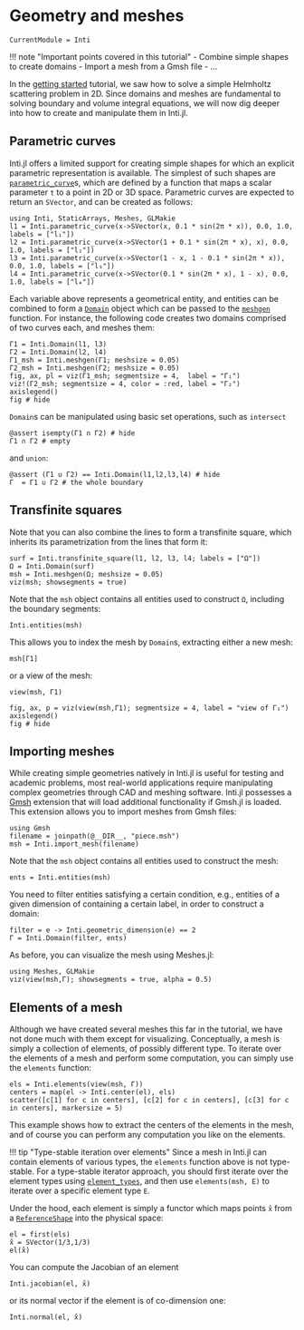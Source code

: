 # Geometry and meshes

```@meta
CurrentModule = Inti
```

!!! note "Important points covered in this tutorial"
      - Combine simple shapes to create domains
      - Import a mesh from a Gmsh file
      - ...

In the [getting started](@ref "Getting started") tutorial, we saw how to solve a
simple Helmholtz scattering problem in 2D. Since domains and meshes are
fundamental to solving boundary and volume integral equations, we will now dig
deeper into how to create and manipulate them in Inti.jl.

## Parametric curves

Inti.jl offers a limited support for creating simple shapes for which an
explicit parametric representation is available. The simplest of such shapes are
[`parametric_curve`](@ref)s, which are defined by a function that maps a scalar
parameter `t` to a point in 2D or 3D space. Parametric curves are expected to
return an `SVector`, and can be created as follows:

```@example geo-and-meshes
using Inti, StaticArrays, Meshes, GLMakie
l1 = Inti.parametric_curve(x->SVector(x, 0.1 * sin(2π * x)), 0.0, 1.0, labels = ["l₁"])
l2 = Inti.parametric_curve(x->SVector(1 + 0.1 * sin(2π * x), x), 0.0, 1.0, labels = ["l₂"])
l3 = Inti.parametric_curve(x->SVector(1 - x, 1 - 0.1 * sin(2π * x)), 0.0, 1.0, labels = ["l₃"])
l4 = Inti.parametric_curve(x->SVector(0.1 * sin(2π * x), 1 - x), 0.0, 1.0, labels = ["l₄"])
```

Each variable above represents a geometrical entity, and entities can be
combined to form a [`Domain`](@ref) object which can be passed to the
[`meshgen`](@ref) function. For instance, the following code creates two domains
comprised of two curves each, and meshes them:

```@example geo-and-meshes
Γ1 = Inti.Domain(l1, l3)
Γ2 = Inti.Domain(l2, l4)
Γ1_msh = Inti.meshgen(Γ1; meshsize = 0.05)
Γ2_msh = Inti.meshgen(Γ2; meshsize = 0.05)
fig, ax, pl = viz(Γ1_msh; segmentsize = 4,  label = "Γ₁")
viz!(Γ2_msh; segmentsize = 4, color = :red, label = "Γ₂")
axislegend()
fig # hide
```

`Domain`s can be manipulated using basic set operations, such as `intersect`

```@example geo-and-meshes
@assert isempty(Γ1 ∩ Γ2) # hide
Γ1 ∩ Γ2 # empty
```

and `union`:

```@example geo-and-meshes
@assert (Γ1 ∪ Γ2) == Inti.Domain(l1,l2,l3,l4) # hide
Γ  = Γ1 ∪ Γ2 # the whole boundary
```

## Transfinite squares

Note that you can also combine the lines to form a transfinite square, which
inherits its parametrization from the lines that form it:

```@example geo-and-meshes
surf = Inti.transfinite_square(l1, l2, l3, l4; labels = ["Ω"])
Ω = Inti.Domain(surf)
msh = Inti.meshgen(Ω; meshsize = 0.05)
viz(msh; showsegments = true)
```

Note that the `msh` object contains all entities used to construct `Ω`,
including the boundary segments:

```@example geo-and-meshes
Inti.entities(msh)
```

This allows you to index the mesh by `Domain`s, extracting either a new mesh:

```@example geo-and-meshes
msh[Γ1]
```

or a view of the mesh:

```@example geo-and-meshes
view(msh, Γ1)
```

```@example geo-and-meshes
fig, ax, p = viz(view(msh,Γ1); segmentsize = 4, label = "view of Γ₁")
axislegend()
fig # hide
```

## Importing meshes

While creating simple geometries natively in Inti.jl is useful for testing and
academic problems, most real-world applications require manipulating complex
geometries through CAD and meshing software. Inti.jl possesses a
[Gmsh](https://gmsh.info) extension that will load additional functionality if
Gmsh.jl is loaded. This extension allows you to import meshes from Gmsh files:

```@example geo-and-meshes
using Gmsh
filename = joinpath(@__DIR__, "piece.msh")
msh = Inti.import_mesh(filename)
```

Note that the `msh` object contains all entities used to construct the mesh:

```@example geo-and-meshes
ents = Inti.entities(msh)
```

You need to filter entities satisfying a certain condition, e.g., entities of a
given dimension of containing a certain label, in order to construct a domain:

```@example geo-and-meshes
filter = e -> Inti.geometric_dimension(e) == 2
Γ = Inti.Domain(filter, ents)
```

As before, you can visualize the mesh using Meshes.jl:

```@example geo-and-meshes
using Meshes, GLMakie
viz(view(msh,Γ); showsegments = true, alpha = 0.5)
```

## Elements of a mesh

Although we have created several meshes this far in the tutorial, we have not
done much with them except for visualizing. Conceptually, a mesh is simply a
collection of elements, of possibly different type. To iterate over the elements
of a mesh and perform some computation, you can simply use the `elements` function:

```@example geo-and-meshes
els = Inti.elements(view(msh, Γ))
centers = map(el -> Inti.center(el), els)
scatter([c[1] for c in centers], [c[2] for c in centers], [c[3] for c in centers], markersize = 5)
```

This example shows how to extract the centers of the elements in the mesh, and
of course you can perform any computation you like on the elements.

!!! tip "Type-stable iteration over elements"
      Since a mesh in Inti.jl can contain elements of various types, the
      `elements` function above is not type-stable. For a type-stable iterator
      approach, you should first iterate over the element types using
      [`element_types`](@ref), and then use `elements(msh, E)` to iterate over a
      specific element type `E`.

Under the hood, each element is simply a functor which maps points `x̂` from a
[`ReferenceShape`](@ref) into the physical space:

```@example geo-and-meshes
el = first(els)
x̂ = SVector(1/3,1/3)
el(x̂)
```

You can compute the Jacobian of an element

```@example geo-and-meshes
Inti.jacobian(el, x̂)
```

or its normal vector if the element is of co-dimension one:

```@example geo-and-meshes
Inti.normal(el, x̂)
```
